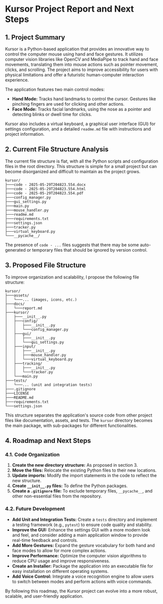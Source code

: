 
# Kursor Project Report and Next Steps

## 1. Project Summary

Kursor is a Python-based application that provides an innovative way to control the computer mouse using hand and face gestures. It utilizes computer vision libraries like OpenCV and MediaPipe to track hand and face movements, translating them into mouse actions such as pointer movement, clicks, and scrolling. The project aims to improve accessibility for users with physical limitations and offer a futuristic human-computer interaction experience.

The application features two main control modes:

*   **Hand Mode:** Tracks hand landmarks to control the cursor. Gestures like pinching fingers are used for clicking and other actions.
*   **Face Mode:** Tracks facial landmarks, using the nose as a pointer and detecting blinks or dwell time for clicks.

Kursor also includes a virtual keyboard, a graphical user interface (GUI) for settings configuration, and a detailed `readme.md` file with instructions and project information.

## 2. Current File Structure Analysis

The current file structure is flat, with all the Python scripts and configuration files in the root directory. This structure is simple for a small project but can become disorganized and difficult to maintain as the project grows.

```
kursor/
├───code - 2025-05-29T204823.554.docx
├───code - 2025-05-29T204823.554.html
├───code - 2025-05-29T204823.554.pdf
├───config_manager.py
├───gui_settings.py
├───main.py
├───mouse_handler.py
├───readme.md
├───requirements.txt
├───settings.json
├───tracker.py
├───virtual_keyboard.py
└───__pycache__/
```

The presence of `code - ...` files suggests that there may be some auto-generated or temporary files that should be ignored by version control.

## 3. Proposed File Structure

To improve organization and scalability, I propose the following file structure:

```
kursor/
├───assets/
│   └───... (images, icons, etc.)
├───docs/
│   └───report.md
├───kursor/
│   ├───__init__.py
│   ├───config/
│   │   ├───__init__.py
│   │   └───config_manager.py
│   ├───gui/
│   │   ├───__init__.py
│   │   └───gui_settings.py
│   ├───input/
│   │   ├───__init__.py
│   │   ├───mouse_handler.py
│   │   └───virtual_keyboard.py
│   ├───tracking/
│   │   ├───__init__.py
│   │   └───tracker.py
│   └───main.py
├───tests/
│   └───... (unit and integration tests)
├───.gitignore
├───LICENSE
├───README.md
├───requirements.txt
└───settings.json
```

This structure separates the application's source code from other project files like documentation, assets, and tests. The `kursor` directory becomes the main package, with sub-packages for different functionalities.

## 4. Roadmap and Next Steps

### 4.1. Code Organization

1.  **Create the new directory structure:** As proposed in section 3.
2.  **Move the files:** Relocate the existing Python files to their new locations.
3.  **Update imports:** Modify the import statements in the code to reflect the new structure.
4.  **Create `__init__.py` files:** To define the Python packages.
5.  **Create a `.gitignore` file:** To exclude temporary files, `__pycache__`, and other non-essential files from the repository.

### 4.2. Future Development

*   **Add Unit and Integration Tests:** Create a `tests` directory and implement a testing framework (e.g., `pytest`) to ensure code quality and stability.
*   **Improve the GUI:** Enhance the settings GUI with a more modern look and feel, and consider adding a main application window to provide real-time feedback and controls.
*   **Add More Gestures:** Expand the gesture vocabulary for both hand and face modes to allow for more complex actions.
*   **Improve Performance:** Optimize the computer vision algorithms to reduce CPU usage and improve responsiveness.
*   **Create an Installer:** Package the application into an executable file for easy installation on different operating systems.
*   **Add Voice Control:** Integrate a voice recognition engine to allow users to switch between modes and perform actions with voice commands.

By following this roadmap, the Kursor project can evolve into a more robust, scalable, and user-friendly application.
